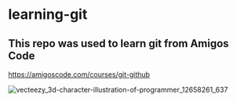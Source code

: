 # learning-git

## This repo was used to learn git from Amigos Code

https://amigoscode.com/courses/git-github

![vecteezy_3d-character-illustration-of-programmer_12658261_637](https://user-images.githubusercontent.com/127118149/225743610-cbb8f6a7-4098-479e-a17b-7bd7698eb42f.png)
